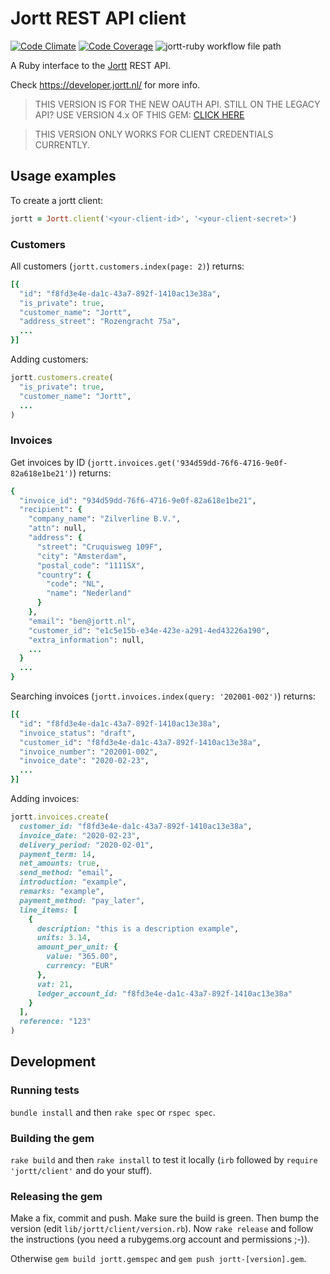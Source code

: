 # Jortt REST API client

[![Code Climate](
http://img.shields.io/codeclimate/github/jorttbv/jortt-ruby.svg?style=flat
)](https://codeclimate.com/github/jorttbv/jortt-ruby)
[![Code Coverage](
https://codecov.io/github/jorttbv/jortt-ruby/coverage.svg?branch=master
)](https://codecov.io/github/jorttbv/jortt-ruby?branch=master)
![jortt-ruby workflow file path](https://github.com/jorttbv/jortt-ruby/workflows/.github/workflows/main.yml/badge.svg)

A Ruby interface to the [Jortt](https://www.jortt.nl/) REST API.

Check https://developer.jortt.nl/ for more info.

> THIS VERSION IS FOR THE NEW OAUTH API. STILL ON THE LEGACY API? USE VERSION 4.x OF THIS GEM: [CLICK HERE](https://github.com/jorttbv/jortt-ruby/tree/v4.2.0)

> THIS VERSION ONLY WORKS FOR CLIENT CREDENTIALS CURRENTLY.

## Usage examples

To create a jortt client:
```ruby
jortt = Jortt.client('<your-client-id>', '<your-client-secret>')
```

### Customers

All customers (`jortt.customers.index(page: 2)`) returns:
```ruby
[{
  "id": "f8fd3e4e-da1c-43a7-892f-1410ac13e38a",
  "is_private": true,
  "customer_name": "Jortt",
  "address_street": "Rozengracht 75a",
  ...
}]
```

Adding customers:
```ruby
jortt.customers.create(
  "is_private": true,
  "customer_name": "Jortt",
  ...
)
```

### Invoices
Get invoices by ID (`jortt.invoices.get('934d59dd-76f6-4716-9e0f-82a618e1be21')`) returns:
```ruby
{
  "invoice_id": "934d59dd-76f6-4716-9e0f-82a618e1be21",
  "recipient": {
    "company_name": "Zilverline B.V.",
    "attn": null,
    "address": {
      "street": "Cruquisweg 109F",
      "city": "Amsterdam",
      "postal_code": "1111SX",
      "country": {
        "code": "NL",
        "name": "Nederland"
      }
    },
    "email": "ben@jortt.nl",
    "customer_id": "e1c5e15b-e34e-423e-a291-4ed43226a190",
    "extra_information": null,
    ...
  }
  ...
}
```


Searching invoices (`jortt.invoices.index(query: '202001-002')`) returns:
```ruby
[{
  "id": "f8fd3e4e-da1c-43a7-892f-1410ac13e38a",
  "invoice_status": "draft",
  "customer_id": "f8fd3e4e-da1c-43a7-892f-1410ac13e38a",
  "invoice_number": "202001-002",
  "invoice_date": "2020-02-23",
  ...
}]

```


Adding invoices:
```ruby
jortt.invoices.create(
  customer_id: "f8fd3e4e-da1c-43a7-892f-1410ac13e38a",
  invoice_date: "2020-02-23",
  delivery_period: "2020-02-01",
  payment_term: 14,
  net_amounts: true,
  send_method: "email",
  introduction: "example",
  remarks: "example",
  payment_method: "pay_later",
  line_items: [
    {
      description: "this is a description example",
      units: 3.14,
      amount_per_unit: {
        value: "365.00",
        currency: "EUR"
      },
      vat: 21,
      ledger_account_id: "f8fd3e4e-da1c-43a7-892f-1410ac13e38a"
    }
  ],
  reference: "123"
)
```

## Development

### Running tests

`bundle install` and then `rake spec` or `rspec spec`.

### Building the gem

`rake build` and then `rake install` to test it locally (`irb` followed
by `require 'jortt/client'` and do your stuff).

### Releasing the gem

Make a fix, commit and push. Make sure the build is green. Then bump the
version (edit `lib/jortt/client/version.rb`). Now `rake release` and follow
the instructions (you need a rubygems.org account and permissions ;-)).

Otherwise `gem build jortt.gemspec` and `gem push jortt-[version].gem`.
